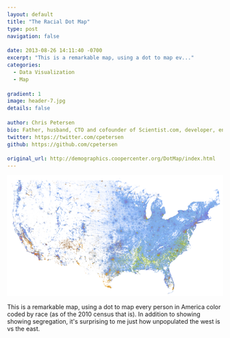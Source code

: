 ```yaml
---
layout: default
title: "The Racial Dot Map"
type: post
navigation: false

date: 2013-08-26 14:11:40 -0700
excerpt: "This is a remarkable map, using a dot to map ev..."
categories:
  - Data Visualization
  - Map

gradient: 1
image: header-7.jpg
details: false

author: Chris Petersen
bio: Father, husband, CTO and cofounder of Scientist.com, developer, entrepreneur and technologist.
twitter: https://twitter.com/cpetersen
github: https://github.com/cpetersen

original_url: http://demographics.coopercenter.org/DotMap/index.html
---
```



  ![67d230ba2bbdbea2635de00b8bf40909.png](/assets/import/67d230ba2bbdbea2635de00b8bf40909.png) 

 This is a remarkable map, using a dot to map every person in America color coded by race (as of the 2010 census that is). In addition to showing showing segregation, it's surprising to me just how unpopulated the west is vs the east.

 

